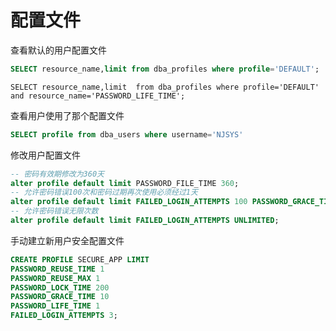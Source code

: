 # 配置文件

查看默认的用户配置文件

```sql
SELECT resource_name,limit from dba_profiles where profile='DEFAULT';
```

```纯文本
SELECT resource_name,limit  from dba_profiles where profile='DEFAULT' and resource_name='PASSWORD_LIFE_TIME';
```

查看用户使用了那个配置文件

```sql
SELECT profile from dba_users where username='NJSYS'
```

修改用户配置文件

```sql
-- 密码有效期修改为360天
alter profile default limit PASSWORD_FILE_TIME 360;
-- 允许密码错误100次和密码过期再次使用必须经过1天
alter profile default limit FAILED_LOGIN_ATTEMPTS 100 PASSWORD_GRACE_TIME 1;
-- 允许密码错误无限次数
alter profile default limit FAILED_LOGIN_ATTEMPTS UNLIMITED;
```

手动建立新用户安全配置文件

```sql
CREATE PROFILE SECURE_APP LIMIT
PASSWORD_REUSE_TIME 1
PASSWORD_REUSE_MAX 1
PASSWORD_LOCK_TIME 200
PASSWORD_GRACE_TIME 10
PASSWORD_LIFE_TIME 1
FAILED_LOGIN_ATTEMPTS 3;
```
